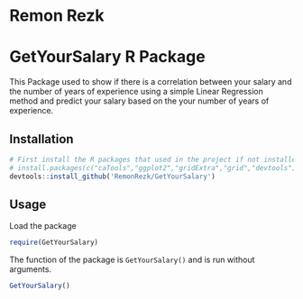 # Remon Rezk

# GetYourSalary R Package

This Package used to show if there is a correlation between your salary and the number of years of experience using a simple Linear Regression method and predict your salary based on the your number of years of experience.

## Installation

```R
# First install the R packages that used in the project if not installed
# install.packages(c("caTools","ggplot2","gridExtra","grid","devtools"))
devtools::install_github('RemonRezk/GetYourSalary')
```

## Usage

Load the package

```R
require(GetYourSalary)
```

The function of the package is `GetYourSalary()` and is run without arguments.

```R
GetYourSalary()
```
